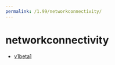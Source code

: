 ```yaml
---
permalink: /1.99/networkconnectivity/
---
```


# networkconnectivity



* [v1beta1](v1beta1/index.md)